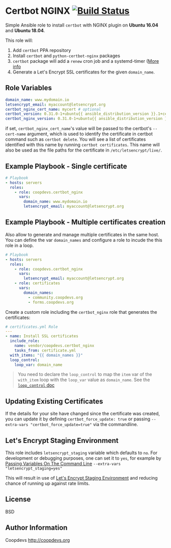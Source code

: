 Certbot NGINX [![Build Status](https://travis-ci.org/coopdevs/certbot_nginx.svg?branch=master)](https://travis-ci.org/coopdevs/certbot_nginx)
=========

Simple Ansible role to install `certbot` with NGINX plugin on **Ubuntu 16.04** and **Ubuntu 18.04**.

This role will:
1. Add `certbot` PPA repository
2. Install `certbot` and `python-certbot-nginx` packages
3. `certbot` package will add a `renew` cron job and a systemd-timer ([More info](https://certbot.eff.org/#ubuntuxenial-nginx)
4. Generate a Let's Encrypt SSL certificates for the given `domain_name`.

Role Variables
--------------
```yaml
domain_name: www.mydomain.io
letsencrypt_email: myaccount@letsencrypt.org
certbot_nginx_cert_name: mycert # optional
certbot_version: 0.31.0-1+ubuntu{{ ansible_distribution_version }}.1+certbot+1 # optional
certbot_nginx_version: 0.31.0-1+ubuntu{{ ansible_distribution_version }}.1+certbot+1 # optional
```

if set, `certbot_nginx_cert_name`'s value will be passed to the certbot's `--cert-name` argument, which is used to identify the certificate in certbot command such as `certbot delete`. You will see a list of certificates identified with this name by running `certbot certificates`. This name will also be used as the file paths for the certificate in `/etc/letsencrypt/live/`.

Example Playbook - Single certificate
-------------------------------------

```yaml
# Playbook
- hosts: servers
  roles:
    - role: coopdevs.certbot_nginx
      vars:
        domain_name: www.mydomain.io
        letsencrypt_email: myaccount@letsencrypt.org
```

Example Playbook - Multiple certificates creation
-------------------------------------------------

Also allow to generate and manage multiple certificates in the same host.
You can define the var `domain_names` and configure a role to incude the this role in a loop.

```yaml
# Playbook
- hosts: servers
  roles:
    - role: coopdevs.certbot_nginx
      vars:
        letsencrypt_email: myaccount@letsencrypt.org
    - role: certificates
      vars:
        domain_names:
          - community.coopdevs.org
          - forms.coopdevs.org
```

Create a custom role including the `certbot_nginx` role that generates the certificates:

```yaml
# certificates.yml Role
---
- name: Install SSL certificates
  include_role:
    name: vendor/coopdevs.certbot_nginx
    tasks_from: certificate.yml
  with_items: "{{ domain_names }}"
  loop_control:
    loop_var: domain_name
```

> You need to declare the `loop_control` to map the `item` var of the `with_item` loop with the `loop_var` value as `domain_name`. See the [`loop_control` doc](https://docs.ansible.com/ansible/latest/user_guide/playbooks_loops.html?highlight=loop_control#loop-control)

Updating Existing Certificates
-------------------------------

If the details for your site have changed since the certificate was created, you can update it by defining `certbot_force_update: true` or passing `--extra-vars "certbot_force_update=true"` via the commandline.


Let's Encrypt Staging Environment
---------------------------------

This role includes `letsencrypt_staging` variable which defaults to `no`. For development or debugging purposes, one can set it to `yes`,
for example by [Passing Variables On The Command Line](http://docs.ansible.com/ansible/latest/user_guide/playbooks_variables.html#passing-variables-on-the-command-line) `--extra-vars "letsencrypt_staging=yes"`

This will result in use of [Let's Encrypt Staging Environment](https://letsencrypt.org/docs/staging-environment/) and reducing chance of
running up against rate limits.

License
-------

BSD

Author Information
------------------

Coopdevs http://coopdevs.org
